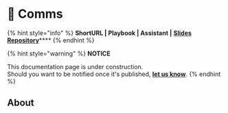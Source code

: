 # 🚧 Comms

{% hint style="info" %}
**ShortURL | Playbook | Assistant |** [**Slides Repository**](https://tiof.click/UDDRSlidesRepo)****
{% endhint %}

{% hint style="warning" %}
**NOTICE**

This documentation page is under construction.\
Should you want to be notified once it's published, [**let us know**](https://tiof.click/TIOFTarianUpdatesService).
{% endhint %}

## About
